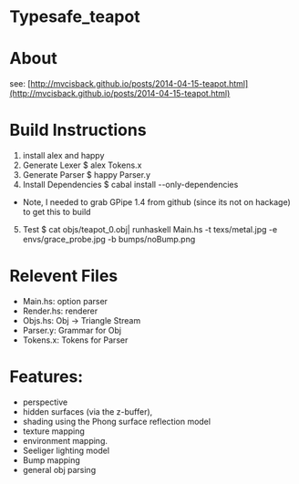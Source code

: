 # Typesafe_teapot #

# About #
see: [http://mvcisback.github.io/posts/2014-04-15-teapot.html](http://mvcisback.github.io/posts/2014-04-15-teapot.html) 

# Build Instructions #
1. install alex and happy
2. Generate Lexer
  $ alex Tokens.x
3. Generate Parser
  $ happy Parser.y
4. Install Dependencies
  $ cabal install --only-dependencies
  - Note, I needed to grab GPipe 1.4 from github (since its not on hackage) to get this to build
5. Test
  $ cat objs/teapot_0.obj| runhaskell Main.hs -t texs/metal.jpg -e envs/grace_probe.jpg -b bumps/noBump.png

# Relevent Files #
- Main.hs: option parser
- Render.hs: renderer
- Objs.hs: Obj -> Triangle Stream
- Parser.y: Grammar for Obj
- Tokens.x: Tokens for Parser

# Features: #
- perspective
- hidden surfaces (via the z-buffer),
- shading using the Phong surface reflection model
- texture mapping
- environment mapping.
- Seeliger lighting model
- Bump mapping
- general obj parsing
